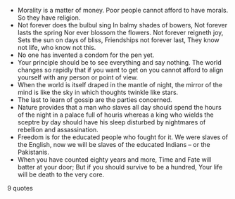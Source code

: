  - Morality is a matter of money. Poor people cannot afford to have morals. So they have religion.
 - Not forever does the bulbul sing In balmy shades of bowers, Not forever lasts the spring Nor ever blossom the flowers. Not forever reigneth joy, Sets the sun on days of bliss, Friendships not forever last, They know not life, who know not this.
 - No one has invented a condom for the pen yet.
 - Your principle should be to see everything and say nothing. The world changes so rapidly that if you want to get on you cannot afford to align yourself with any person or point of view.
 - When the world is itself draped in the mantle of night, the mirror of the mind is like the sky in which thoughts twinkle like stars.
 - The last to learn of gossip are the parties concerned.
 - Nature provides that a man who slaves all day should spend the hours of the night in a palace full of houris whereas a king who wields the sceptre by day should have his sleep disturbed by nightmares of rebellion and assassination.
 - Freedom is for the educated people who fought for it. We were slaves of the English, now we will be slaves of the educated Indians – or the Pakistanis.
 - When you have counted eighty years and more, Time and Fate will batter at your door; But if you should survive to be a hundred, Your life will be death to the very core.

9 quotes
